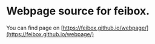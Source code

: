 # Webpage source for feibox.

You can find page on [https://feibox.github.io/webpage/](https://feibox.github.io/webpage/)
